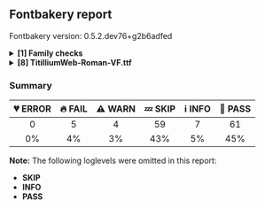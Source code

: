 ## Fontbakery report

Fontbakery version: 0.5.2.dev76+g2b6adfed

<details>
<summary><b>[1] Family checks</b></summary>
<details>
<summary>:fire: <b>FAIL:</b> DESCRIPTION.en_us.html must have less than 1000 bytes.</summary>

* [com.google.fonts/check/006](https://github.com/googlefonts/fontbakery/search?q=com.google.fonts/check/006)
* :fire: **FAIL** DESCRIPTION.en_us.html must have size smaller than 1000 bytes.

</details>
<br>
</details>
<details>
<summary><b>[8] TitilliumWeb-Roman-VF.ttf</b></summary>
<details>
<summary>:fire: <b>FAIL:</b> Checking with Microsoft Font Validator.</summary>

* [com.google.fonts/check/037](https://github.com/googlefonts/fontbakery/search?q=com.google.fonts/check/037)
* :fire: **FAIL** MS-FonVal: The device table StartSize is greater than the end size DETAILS: 
	- LookupList, Lookup[0], SubTable[0](MarkBasePos), MarkArray, MarkRecord[0], AnchorTable, YDeviceTable
	- LookupList, Lookup[0], SubTable[0](MarkBasePos), MarkArray, MarkRecord[3], AnchorTable, YDeviceTable
	- LookupList, Lookup[0], SubTable[0](MarkBasePos), BaseArray, BaseRecord[23], BaseAnchor[1], YDeviceTable
	- LookupList, Lookup[0], SubTable[0](MarkBasePos), BaseArray, BaseRecord[24], BaseAnchor[1], YDeviceTable
	- LookupList, Lookup[0], SubTable[0](MarkBasePos), BaseArray, BaseRecord[25], BaseAnchor[1], YDeviceTable
	- LookupList, Lookup[0], SubTable[0](MarkBasePos), BaseArray, BaseRecord[26], BaseAnchor[1], YDeviceTable
	- LookupList, Lookup[0], SubTable[0](MarkBasePos), BaseArray, BaseRecord[47], BaseAnchor[1], YDeviceTable
	- LookupList, Lookup[0], SubTable[0](MarkBasePos), BaseArray, BaseRecord[48], BaseAnchor[1], YDeviceTable
	- LookupList, Lookup[0], SubTable[0](MarkBasePos), BaseArray, BaseRecord[89], BaseAnchor[0], XDeviceTable
	- LookupList, Lookup[0], SubTable[0](MarkBasePos), BaseArray, BaseRecord[90], BaseAnchor[0], XDeviceTable
	- NOTE: 20 other similar results were hidden!
* :fire: **FAIL** MS-FonVal: The AnchorFormat field is invalid DETAILS: 
	- LookupList, Lookup[0], SubTable[0](MarkBasePos), BaseArray, BaseRecord[192], BaseAnchor[1], AnchorFormat = 205
	- LookupList, Lookup[0], SubTable[0](MarkBasePos), BaseArray, BaseRecord[193], BaseAnchor[1], AnchorFormat = 205
	- LookupList, Lookup[0], SubTable[0](MarkBasePos), BaseArray, BaseRecord[194], BaseAnchor[1], AnchorFormat = 205
	- LookupList, Lookup[0], SubTable[0](MarkBasePos), BaseArray, BaseRecord[195], BaseAnchor[1], AnchorFormat = 205
	- LookupList, Lookup[0], SubTable[0](MarkBasePos), BaseArray, BaseRecord[196], BaseAnchor[1], AnchorFormat = 205
	- LookupList, Lookup[0], SubTable[0](MarkBasePos), BaseArray, BaseRecord[197], BaseAnchor[1], AnchorFormat = 205
	- LookupList, Lookup[0], SubTable[0](MarkBasePos), BaseArray, BaseRecord[198], BaseAnchor[1], AnchorFormat = 205
	- LookupList, Lookup[0], SubTable[0](MarkBasePos), BaseArray, BaseRecord[199], BaseAnchor[1], AnchorFormat = 205
	- LookupList, Lookup[0], SubTable[0](MarkBasePos), BaseArray, BaseRecord[200], BaseAnchor[1], AnchorFormat = 205
	- LookupList, Lookup[0], SubTable[0](MarkBasePos), BaseArray, BaseRecord[201], BaseAnchor[1], AnchorFormat = 205
	- LookupList, Lookup[0], SubTable[0](MarkBasePos), BaseArray, BaseRecord[202], BaseAnchor[1], AnchorFormat = 205
	- LookupList, Lookup[0], SubTable[0](MarkBasePos), BaseArray, BaseRecord[203], BaseAnchor[1], AnchorFormat = 205
	- LookupList, Lookup[0], SubTable[0](MarkBasePos), BaseArray, BaseRecord[204], BaseAnchor[1], AnchorFormat = 205
* :fire: **FAIL** MS-FonVal: The LookupFlag reserved bits are not all set to zero DETAILS: 
	- LookupList, Lookup[2]
	- LookupList, Lookup[3]
* :warning: **WARN** MS-FonVal: The version number is valid, but less than 5 DETAILS: 4
* :warning: **WARN** MS-FonVal: PANOSE(tm) is undefined. Font mapping may not work properly
* :warning: **WARN** MS-FonVal: There are undefined bits set in fsSelection field DETAILS: Bit(s) 7
* :warning: **WARN** MS-FonVal: The value of sTypoAscender minus sTypoDescender is greater than unitsPerEm DETAILS: sTypoAscender = 1303, sTypoDescender = -571
* :warning: **WARN** MS-FonVal: A CodePage bit is set in ulCodePageRange, but the font is missing some of the printable characters from that codepage DETAILS: 
	- bit #6, Arabic (missing chars: U200C U200D U200E U200F)
	- bit #29, Mac character set (missing chars: UFB01 UFB02)
	- bit #51, Arabic (51 missing, first ten missing chars are: U2219 U2592 U2500 U2502 U253C U2524 U252C U251C U2534 U2510)
* :warning: **WARN** MS-FonVal: The table does not contain any Apple subtables
* :warning: **WARN** MS-FonVal: Apple logo mapping test not performed, cmap 1,0 not present
* :warning: **WARN** MS-FonVal: Characters are mapped in the Unicode Private Use area
* :warning: **WARN** MS-FonVal: Duplicated knots DETAILS: {'Glyph index': [163, 563, 566, 572, 579, 617]}
* :warning: **WARN** MS-FonVal: Misoriented contour DETAILS: Glyph index 580
* :warning: **WARN** MS-FonVal: Not all extremes are marked with the on-curve control points  DETAILS: {'Glyph index': [805, 806, 813, 816, 818, 821, 822, 823, 824, 825, 826, 827]}
* :warning: **WARN** MS-FonVal: The unitsPerEm value is not a power of two DETAILS: 1000
* :warning: **WARN** MS-FonVal: The lowestRecPPEM value may be unreasonably small DETAILS: lowestRecPPEM = 6
* :warning: **WARN** MS-FonVal: Ascender is different than OS/2.usWinAscent. Different line heights on Windows and Apple DETAILS: hhea.Ascender = 1303, OS/2.usWinAscent = 1312
* :warning: **WARN** MS-FonVal: The LineGap value is less than the recommended value DETAILS: LineGap = 0, recommended = 9
* :warning: **WARN** MS-FonVal: The leftSideBearing is greater than the advance width (unlikely value) DETAILS: {'Glyph index': [761, 786, 787, 788, 790, 791, 792, 793, 794, 795, 797, 798, 800, 801, 802, 803, 812, 813, 814, 815, 816, 817, 818, 819, 820, 828]}
* :warning: **WARN** MS-FonVal: Loca references a glyf entry which length is not a multiple of 4 DETAILS: Number of glyphs with the warning = 1
* :warning: **WARN** MS-FonVal: maxSizeOfInstructions computation not via either approved method DETAILS: glyf maxSizeOfInstructions=452, prep size=214, fpgm size=3605, whereas maxp maxSizeOfInstruction is 3605

</details>
<details>
<summary>:fire: <b>FAIL:</b> Glyph names are all valid?</summary>

* [com.google.fonts/check/058](https://github.com/googlefonts/fontbakery/search?q=com.google.fonts/check/058)
* :fire: **FAIL** The following glyph names do not comply with naming conventions: ['alefMaksura_alefMaksuraar.fina.alt', 'yehHamzaabove_yehHamzaabovear.fina'] A glyph name may be up to 31 characters in length, must be entirely comprised of characters from the following set: A-Z a-z 0-9 .(period) _(underscore). and must not start with a digit or period. There are a few exceptions such as the special character ".notdef". The glyph names "twocents", "a1", and "_" are all valid, while "2cents" and ".twocents" are not.

</details>
<details>
<summary>:fire: <b>FAIL:</b> The variable font 'wght' (Weight) axis coordinate must be 400 on the 'Regular' instance.</summary>

* [com.google.fonts/check/167](https://github.com/googlefonts/fontbakery/search?q=com.google.fonts/check/167)
* :fire: **FAIL** The 'wght' axis coordinate of the 'Regular' instance must be 400. Got a '361.61617' coordinate instead.

</details>
<details>
<summary>:fire: <b>FAIL:</b> The variable font 'wght' (Weight) axis coordinate must be 700 on the 'Bold' instance.</summary>

* [com.google.fonts/check/172](https://github.com/googlefonts/fontbakery/search?q=com.google.fonts/check/172)
* :fire: **FAIL** The 'wght' axis coordinate of the 'Bold' instance must be 700. Got a '600.0' coordinate instead.

</details>
<details>
<summary>:warning: <b>WARN:</b> Check if each glyph has the recommended amount of contours.</summary>

* [com.google.fonts/check/153](https://github.com/googlefonts/fontbakery/search?q=com.google.fonts/check/153)
* :warning: **WARN** This check inspects the glyph outlines and detects the total number of contours in each of them. The expected values are infered from the typical ammounts of contours observed in a large collection of reference font families. The divergences listed below may simply indicate a significantly different design on some of your glyphs. On the other hand, some of these may flag actual bugs in the font such as glyphs mapped to an incorrect codepoint. Please consider reviewing the design and codepoint assignment of these to make sure they are correct.

The following glyphs do not have the recommended number of contours:

Glyph name: currency	Contours detected: 6	Expected: 2
Glyph name: Euro	Contours detected: 3	Expected: 1 or 2
Glyph name: uni03BC	Contours detected: 2	Expected: 1
Glyph name: Eth	Contours detected: 3	Expected: 2
Glyph name: Oslash	Contours detected: 4	Expected: 3
Glyph name: eth	Contours detected: 3	Expected: 2
Glyph name: oslash	Contours detected: 4	Expected: 3
Glyph name: aogonek	Contours detected: 3	Expected: 2
Glyph name: Dcroat	Contours detected: 3	Expected: 2
Glyph name: dcroat	Contours detected: 3	Expected: 2
Glyph name: eogonek	Contours detected: 3	Expected: 2
Glyph name: hbar	Contours detected: 2	Expected: 1
Glyph name: Lslash	Contours detected: 2	Expected: 1
Glyph name: lslash	Contours detected: 2	Expected: 1
Glyph name: Eng	Contours detected: 2	Expected: 1
Glyph name: Tbar	Contours detected: 2	Expected: 1
Glyph name: tbar	Contours detected: 2	Expected: 1
Glyph name: Uogonek	Contours detected: 2	Expected: 1
Glyph name: uogonek	Contours detected: 2	Expected: 1
Glyph name: Oslashacute	Contours detected: 5	Expected: 4
Glyph name: oslashacute	Contours detected: 5	Expected: 4
Glyph name: radical	Contours detected: 2	Expected: 1
Glyph name: infinity	Contours detected: 4	Expected: 3
Glyph name: notequal	Contours detected: 3	Expected: 1
Glyph name: pi	Contours detected: 3	Expected: 1

</details>
<details>
<summary>:warning: <b>WARN:</b> Font contains .notdef as first glyph?</summary>

* [com.google.fonts/check/046](https://github.com/googlefonts/fontbakery/search?q=com.google.fonts/check/046)
* :warning: **WARN** Font should contain the .notdef glyph as the first glyph, it should not have a Unicode value assigned and should contain a drawing.

</details>
<details>
<summary>:warning: <b>WARN:</b> Does GPOS table have kerning information?</summary>

* [com.google.fonts/check/063](https://github.com/googlefonts/fontbakery/search?q=com.google.fonts/check/063)
* :warning: **WARN** GPOS table lacks kerning information.

</details>
<details>
<summary>:warning: <b>WARN:</b> Check for points out of bounds.</summary>

* [com.google.fonts/check/075](https://github.com/googlefonts/fontbakery/search?q=com.google.fonts/check/075)
* :warning: **WARN** The following glyphs have coordinates which are out of bounds:
[('uni066C', 44.0572, -122.4099), ('uni066C', 75.6118, 35.3631), ('uni066C', 105.6638, 35.3631), ('uni066C', 67.3475, -122.4099), ('quotesinglbase', 121.2, 114.85), ('quotedblbase', 247.2, 108.85), ('quotedblleft', 273.14588, 727.1452), ('quotedblleft', 243.65775, 727.1452), ('quotedblleft', 140.14588, 727.1452), ('quotedblleft', 110.65775, 727.1452), ('quotedblright', 62.85412, 526.8548), ('quotedblright', 92.34225, 526.8548), ('quotedblright', 206.85412, 526.8548), ('quotedblright', 236.34225, 526.8548), ('quoteleft', 140.2, 726.85), ('quoteright', 62.8, 527.15), ('approxequal', 492.465, 329.0), ('approxequal', 492.465, 167.0)]
This happens a lot when points are not extremes, which is usually bad. However, fixing this alert by adding points on extremes may do more harm than good, especially with italics, calligraphic-script, handwriting, rounded and other fonts. So it is common to ignore this message

</details>
<br>
</details>

### Summary

| :broken_heart: ERROR | :fire: FAIL | :warning: WARN | :zzz: SKIP | :information_source: INFO | :bread: PASS |
|:-----:|:----:|:----:|:----:|:----:|:----:|
| 0 | 5 | 4 | 59 | 7 | 61 |
| 0% | 4% | 3% | 43% | 5% | 45% |

**Note:** The following loglevels were omitted in this report:
* **SKIP**
* **INFO**
* **PASS**
